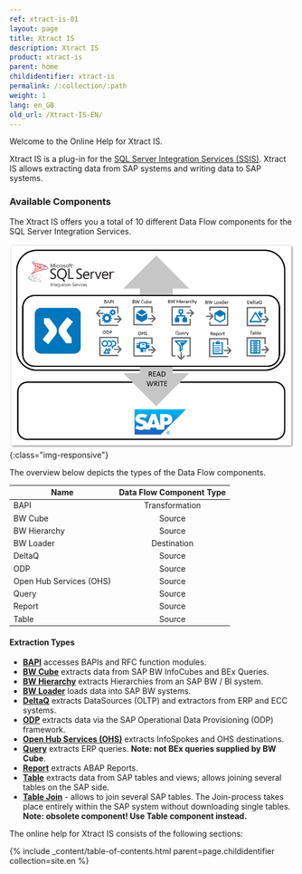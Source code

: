```yaml
---
ref: xtract-is-01
layout: page
title: Xtract IS
description: Xtract IS
product: xtract-is
parent: home
childidentifier: xtract-is
permalink: /:collection/:path
weight: 1
lang: en_GB
old_url: /Xtract-IS-EN/
---
```

Welcome to the Online Help for Xtract IS. 

Xtract IS is a plug-in for the [SQL Server Integration Services (SSIS)](https://docs.microsoft.com/en-us/sql/integration-services/sql-server-integration-services).
Xtract IS allows extracting data from SAP systems and writing data to SAP systems.

### Available Components

The Xtract IS offers you a total of 10 different Data Flow components for the SQL Server Integration Services.

![XIS-Architecture](/img/content/xis/architectures_xis_neu.png){:class="img-responsive"}


The overview below depicts the types of the Data Flow components.

| Name   | Data Flow Component Type | 
|-------------|:-----:|
| BAPI        | Transformation  | 
| BW Cube     | Source   |  
| BW Hierarchy   | Source |
| BW Loader | Destination |
| DeltaQ      | Source   | 
| ODP         | Source |
| Open Hub Services (OHS) | Source  |  
| Query       | Source   | 
| Report | Source   | 
| Table       | Source   |


#### Extraction Types

- [**BAPI**](./bapi) accesses BAPIs and RFC function modules.
- [**BW Cube**](./bw-cube) extracts data from SAP BW InfoCubes and BEx Queries.
- [**BW Hierarchy**](./hierarchy) extracts Hierarchies from an SAP BW / BI system.
- [**BW Loader**](./bw-loader) loads data into SAP BW systems.
- [**DeltaQ**](./deltaq) extracts DataSources (OLTP) and extractors from ERP and ECC systems.
- [**ODP**](./odp) extracts data via the SAP Operational Data Provisioning (ODP) framework.
- [**Open Hub Services (OHS)**](./open-hub-service-ohs) extracts InfoSpokes and OHS destinations. <!--Frage: kann man destinations extrahieren?-->
- [**Query**](./query) extracts ERP queries. **Note: not BEx queries supplied by BW Cube**.
- [**Report**](./report) extracts ABAP Reports.
- [**Table**](./table) extracts data from SAP tables and views; allows joining several tables on the SAP side.
- [**Table Join**](./table-join) -  allows to join several SAP tables. The Join-process takes place entirely within the SAP system without downloading single tables.<br>
**Note: obsolete component! Use Table component instead.**

The online help for Xtract IS consists of the following sections:

{% include _content/table-of-contents.html parent=page.childidentifier collection=site.en %}
